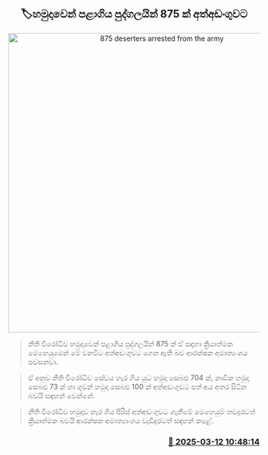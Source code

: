 <p align='center'><b><h2 align='center' title='875 deserters arrested from the army'>🏷හමුදාවෙන් පළාගිය පුද්ගලයින් 875 ක් අත්අඩංගුවට</h2></b></p>
<p align='center'><img src='https://helakuru.sgp1.cdn.digitaloceanspaces.com/esana/images/lib/army-shadow-archived.jpg' width='600' alt='875 deserters arrested from the army'></p>

> නීති විරෝධීව හමුදාවෙන් පළාගිය පුද්ගලයින් 875 ක් ඒ සඳහා ක්‍රියාත්මක මෙහෙයුමෙන් මේ වනවිට අත්අඩංගුවට ගෙන ඇති බව ආරක්ෂක අමාත්‍යංශය පවසනවා.

> ඒ අනුව නීති විරෝධී​ව සේව​ය හැර ගිය යුධ හමුදා සෙබළු 704 ක්, නාවික හමුදා සෙබළු 73 ක් හා ගුවන් හමුදා සෙබළු 100 ක් අත්අඩංගුවට පත් අය අතර සිටින බවයි සඳහන් වෙන්නේ.

> නීති විරෝධීව හමුදාව හැර ගිය පිරිස් අත්අඩංගුවට ගැනීමේ මෙහෙයුම් තවදුරටත් ක්‍රියාත්මක බවයි ආරක්ෂක අමාත්‍යාංශය වැඩිදුරටත් සඳහන් කළේ. 



<h3 align='right'><a href='https://www.helakuru.lk/esana/p/108278/'>📅 2025-03-12 10:48:14</a></h3>
